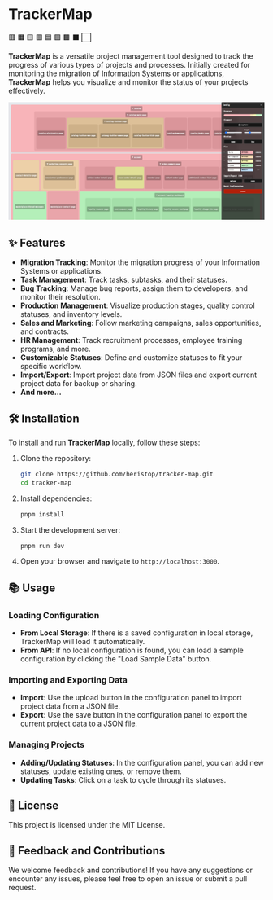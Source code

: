 # TrackerMap

🟥 🟧 🟨 🟩 🟦 🟪 🟫 ⬛ ⬜

**TrackerMap** is a versatile project management tool designed to track the progress of various types of projects and processes. Initially created for monitoring the migration of Information Systems or applications, **TrackerMap** helps you visualize and monitor the status of your projects effectively.

![screenshot](/public/screenshot.png)

## ✨ Features

- **Migration Tracking**: Monitor the migration progress of your Information Systems or applications.
- **Task Management**: Track tasks, subtasks, and their statuses.
- **Bug Tracking**: Manage bug reports, assign them to developers, and monitor their resolution.
- **Production Management**: Visualize production stages, quality control statuses, and inventory levels.
- **Sales and Marketing**: Follow marketing campaigns, sales opportunities, and contracts.
- **HR Management**: Track recruitment processes, employee training programs, and more.
- **Customizable Statuses**: Define and customize statuses to fit your specific workflow.
- **Import/Export**: Import project data from JSON files and export current project data for backup or sharing.
- **And more...**

## 🛠️ Installation

To install and run **TrackerMap** locally, follow these steps:

1. Clone the repository:

    ```bash
    git clone https://github.com/heristop/tracker-map.git
    cd tracker-map
    ```

2. Install dependencies:

    ```bash
    pnpm install
    ```

3. Start the development server:

    ```bash
    pnpm run dev
    ```

4. Open your browser and navigate to `http://localhost:3000`.

## 📚 Usage

### Loading Configuration

- **From Local Storage**: If there is a saved configuration in local storage, TrackerMap will load it automatically.
- **From API**: If no local configuration is found, you can load a sample configuration by clicking the "Load Sample Data" button.

### Importing and Exporting Data

- **Import**: Use the upload button in the configuration panel to import project data from a JSON file.
- **Export**: Use the save button in the configuration panel to export the current project data to a JSON file.

### Managing Projects

- **Adding/Updating Statuses**: In the configuration panel, you can add new statuses, update existing ones, or remove them.
- **Updating Tasks**: Click on a task to cycle through its statuses.

## 📄 License

This project is licensed under the MIT License.

## 💬 Feedback and Contributions

We welcome feedback and contributions! If you have any suggestions or encounter any issues, please feel free to open an issue or submit a pull request.
